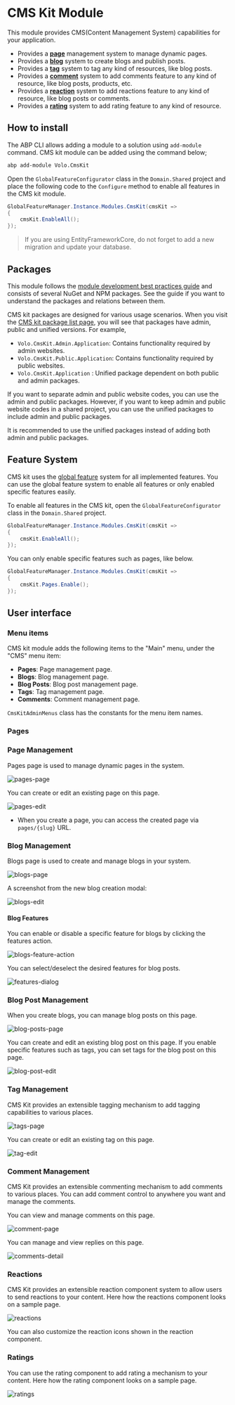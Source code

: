 # CMS Kit Module

This module provides CMS(Content Management System) capabilities for your application.

* Provides a [**page**](cms-kit/) management system to manage dynamic pages.
* Provides a [**blog**](cms-kit/) system to create blogs and publish posts.
* Provides a [**tag**](cms-kit/Tag-Management.md) system to tag any kind of resources, like blog posts.
* Provides a [**comment**](cms-kit/Comment-System.md) system to add comments feature to any kind of resource, like blog posts, products, etc.
* Provides a [**reaction**](cms-kit/Reaction-System.md) system to add reactions feature to any kind of resource, like blog posts or comments.
* Provides a [**rating**](cms-kit/Rating-System.md) system to add rating feature to any kind of resource.

## How to install

The ABP CLI allows adding a module to a solution using `add-module` command. CMS kit module can be added using the command below;

```bash
abp add-module Volo.CmsKit
```
Open the `GlobalFeatureConfigurator` class in the `Domain.Shared` project and place the following code to the `Configure` method to enable all features in the CMS kit module.

```csharp
GlobalFeatureManager.Instance.Modules.CmsKit(cmsKit =>
{
    cmsKit.EnableAll();
});

```

> If you are using EntityFrameworkCore, do not forget to add a new migration and update your database.

## Packages

This module follows the [module development best practices guide](https://docs.abp.io/en/abp/latest/Best-Practices/Index) and consists of several NuGet and NPM packages. See the guide if you want to understand the packages and relations between them.

CMS kit packages are designed for various usage scenarios. When you visit the [CMS kit package list page](https://www.nuget.org/packages?q=Volo.CmsKit), you will see that packages have admin, public and unified versions. 
For example,
 - `Volo.CmsKit.Admin.Application`: Contains functionality required by admin websites.
 - `Volo.CmsKit.Public.Application`: Contains functionality required by public websites.
 - `Volo.CmsKit.Application` : Unified package dependent on both public and admin packages.

If you want to separate admin and public website codes, you can use the admin and public packages. However, if you want to keep admin and public website codes in a shared project, you can use the unified packages to include admin and public packages. 

It is recommended to use the unified packages instead of adding both admin and public packages.

## Feature System

CMS kit uses the [global feature](https://docs.abp.io/en/abp/latest/Global-Features) system for all implemented features. You can use the global feature system to enable all features or only enabled specific features easily.

To enable all features in the CMS kit, open the `GlobalFeatureConfigurator` class in the `Domain.Shared` project.

```csharp
GlobalFeatureManager.Instance.Modules.CmsKit(cmsKit =>
{
    cmsKit.EnableAll();
});
```

You can only enable specific features such as pages, like below.

```csharp
GlobalFeatureManager.Instance.Modules.CmsKit(cmsKit =>
{
    cmsKit.Pages.Enable();
});
```

## User interface

### Menu items

CMS kit module adds the following items to the "Main" menu, under the "CMS" menu item:

* **Pages**: Page management page.
* **Blogs**: Blog management page.
* **Blog Posts**: Blog post management page.
* **Tags**: Tag management page.
* **Comments**: Comment management page.

`CmsKitAdminMenus` class has the constants for the menu item names.

### Pages

### Page Management

Pages page is used to manage dynamic pages in the system.

![pages-page](../images/cmskit-module-pages-page.png)

You can create or edit an existing page on this page.

![pages-edit](../images/cmskit-module-pages-edit.png)

* When you create a page, you can access the created page via `pages/{slug}` URL.

### Blog Management

Blogs page is used to create and manage blogs in your system. 

![blogs-page](../images/cmskit-module-blogs-page.png)

A screenshot from the new blog creation modal:

![blogs-edit](../images/cmskit-module-blogs-edit.png)

#### Blog Features

You can enable or disable a specific feature for blogs by clicking the features action.

![blogs-feature-action](../images/cmskit-module-blogs-feature-action.png)

You can select/deselect the desired features for blog posts. 

![features-dialog](../images/cmskit-module-features-dialog.png)

### Blog Post Management

When you create blogs, you can manage blog posts on this page.

![blog-posts-page](../images/cmskit-module-blog-posts-page.png)

You can create and edit an existing blog post on this page. If you enable specific features such as tags, you can set tags for the blog post on this page.

![blog-post-edit](../images/cmskit-module-blog-post-edit.png)

### Tag Management

CMS Kit provides an extensible tagging mechanism to add tagging capabilities to various places. 

![tags-page](../images/cmskit-module-tags-page.png)

You can create or edit an existing tag on this page.

![tag-edit](../images/cmskit-module-tag-edit.png)

### Comment Management

CMS Kit provides an extensible commenting mechanism to add comments to various places. You can add comment control to anywhere you want and manage the comments.

You can view and manage comments on this page.

![comment-page](../images/cmskit-module-comment-page.png)

You can manage and view replies on this page.

![comments-detail](../images/cmskit-module-comments-detail.png)

### Reactions

CMS Kit provides an extensible reaction component system to allow users to send reactions to your content. Here how the reactions component looks on a sample page. 

![reactions](../images/cmskit-module-reactions.png)

You can also customize the reaction icons shown in the reaction component.

### Ratings

You can use the rating component to add rating a mechanism to your content. Here how the rating component looks on a sample page.

![ratings](../images/cmskit-module-ratings.png)
